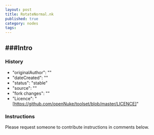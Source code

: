 ```yaml
---
layout: post
title: RotateNormal.nk
published: true
category: nodes
tags: 
---
```


###Intro
- 

### History
- "originalAuthor": ""
- "dateCreated": ""
- "status": "stable"
- "source": ""
- "fork changes": ""
- "Licence": "[https://github.com/openNuke/toolset/blob/master/LICENCE]"

### Instructions
Please request someone to contribute instructions in comments below.
